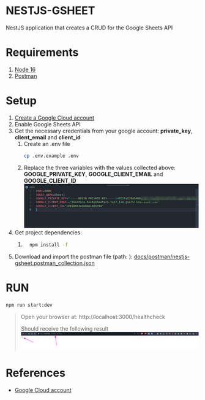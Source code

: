 # NESTJS-GSHEET
NestJS application that creates a CRUD for the Google Sheets API

# Requirements
1. [Node 16](https://nodejs.org/en/download/)
2. [Postman](https://www.postman.com/downloads/)


# Setup
1. [Create a Google Cloud account](https://console.cloud.google.com)
2. Enable Google Sheets API
3. Get the necessary credentials from your google account: **private_key**, **client_email** and **client_id**
   1. Create an .env file
      ```sh
      cp .env.example .env
      ```
   2. Replace the three variables with the values collected above: **GOOGLE_PRIVATE_KEY**, **GOOGLE_CLIENT_EMAIL** and **GOOGLE_CLIENT_ID**
      ![.env](./docs/screenshots/01.png)
4. Get project dependencies:
   1. ```sh
        npm install -f
      ```
5. Download and import the postman file (path: ): [docs/postman/nestjs-gsheet.postman_collection.json](https://raw.githubusercontent.com/stdioh321/nestjs-gsheet/main/docs/postman/nestjs-gsheet.postman_collection.json)

# RUN
```sh
npm run start:dev
```
> Open your browser at: http://localhost:3000/healthcheck
> 
> Should receive the following result
> ![healthcheck](./docs/screenshots/02.png)


# References
* [Google Cloud account](https://console.cloud.google.com)